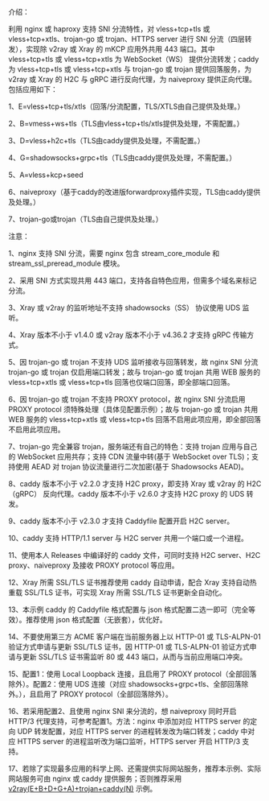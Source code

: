 介绍：

利用 nginx 或 haproxy 支持 SNI 分流特性，对 vless+tcp+tls 或 vless+tcp+xtls、trojan-go 或 trojan、HTTPS server 进行 SNI 分流（四层转发），实现除 v2ray 或 Xray 的 mKCP 应用外共用 443 端口。其中 vless+tcp+tls 或 vless+tcp+xtls 为 WebSocket（WS） 提供分流转发；caddy 为 vless+tcp+tls 或 vless+tcp+xtls 与 trojan-go 或 trojan 提供回落服务，为 v2ray 或 Xray 的 H2C 与 gRPC 进行反向代理，为 naiveproxy 提供正向代理。包括应用如下：

1、E=vless+tcp+tls/xtls（回落/分流配置，TLS/XTLS由自己提供及处理。）

2、B=vmess+ws+tls（TLS由vless+tcp+tls/xtls提供及处理，不需配置。）

3、D=vless+h2c+tls（TLS由caddy提供及处理，不需配置。）

4、G=shadowsocks+grpc+tls（TLS由caddy提供及处理，不需配置。）

5、A=vless+kcp+seed

6、naiveproxy（基于caddy的改进版forwardproxy插件实现，TLS由caddy提供及处理。）

7、trojan-go或trojan（TLS由自己提供及处理。）

注意：

1、nginx 支持 SNI 分流，需要 nginx 包含 stream_core_module 和 stream_ssl_preread_module 模块。

2、采用 SNI 方式实现共用 443 端口，支持各自特色应用，但需多个域名来标记分流。

3、Xray 或 v2ray 的监听地址不支持 shadowsocks（SS） 协议使用 UDS 监听。

4、Xray 版本不小于 v1.4.0 或 v2ray 版本不小于 v4.36.2 才支持 gRPC 传输方式。

5、因 trojan-go 或 trojan 不支持 UDS 监听接收与回落转发，故 nginx SNI 分流 trojan-go 或 trojan 仅启用端口转发；故与 trojan-go 或 trojan 共用 WEB 服务的 vless+tcp+xtls 或 vless+tcp+tls 回落也仅端口回落，即全部端口回落。

6、因 trojan-go 或 trojan 不支持 PROXY protocol，故 nginx SNI 分流启用 PROXY protocol 须特殊处理（具体见配置示例）；故与 trojan-go 或 trojan 共用 WEB 服务的 vless+tcp+xtls 或 vless+tcp+tls 回落不启用此项应用，即全部回落不启用此项应用。

7、trojan-go 完全兼容 trojan，服务端还有自己的特色：支持 trojan 应用与自己的 WebSocket 应用共存；支持 CDN 流量中转(基于 WebSocket over TLS)；支持使用 AEAD 对 trojan 协议流量进行二次加密(基于 Shadowsocks AEAD)。

8、caddy 版本不小于 v2.2.0 才支持 H2C proxy，即支持 Xray 或 v2ray 的 H2C（gRPC） 反向代理。caddy 版本不小于 v2.6.0 才支持 H2C proxy 的 UDS 转发。

9、caddy 版本不小于 v2.3.0 才支持 Caddyfile 配置开启 H2C server。

10、caddy 支持 HTTP/1.1 server 与 H2C server 共用一个端口或一个进程。

11、使用本人 Releases 中编译好的 caddy 文件，可同时支持 H2C server、H2C proxy、naiveproxy 及接收 PROXY protocol 等应用。

12、Xray 所需 SSL/TLS 证书推荐使用 caddy 自动申请，配合 Xray 支持自动热重载 SSL/TLS 证书，可实现 Xray 所需 SSL/TLS 证书更新全自动化。

13、本示例 caddy 的 Caddyfile 格式配置与 json 格式配置二选一即可（完全等效）。推荐使用 json 格式配置（无嵌套），优化好。

14、不要使用第三方 ACME 客户端在当前服务器上以 HTTP-01 或 TLS-ALPN-01 验证方式申请与更新 SSL/TLS 证书，因 HTTP-01 或 TLS-ALPN-01 验证方式申请与更新 SSL/TLS 证书需监听 80 或 443 端口，从而与当前应用端口冲突。

15、配置1：使用 Local Loopback 连接，且启用了 PROXY protocol（全部回落除外）。配置2：使用 UDS 连接（对应 shadowsocks+grpc+tls、全部回落除外。），且启用了 PROXY protocol（全部回落除外）。

16、若采用配置2、且使用 nginx SNI 来分流的，想 naiveproxy 同时开启 HTTP/3 代理支持，可参考配置1。方法：nginx 中添加对应 HTTPS server 的定向 UDP 转发配置，对应 HTTPS server 的进程转发改为端口转发；caddy 中对应 HTTPS server 的进程监听改为端口监听，HTTPS server 开启 HTTP/3 支持。

17、若除了实现最多应用的科学上网、还需提供实际网站服务，推荐本示例、实际网站服务可由 nginx 或 caddy 提供服务；否则推荐采用 [v2ray(E+B+D+G+A)+trojan+caddy(N)](https://github.com/lxhao61/integrated-examples/tree/main/v2ray(E%2BB%2BD%2BG%2BA)%2Btrojan%2Bcaddy(N)) 示例。
